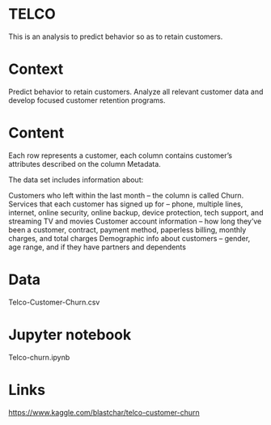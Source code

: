 # TELCO
This is an analysis to predict behavior so as to retain customers.

# Context
Predict behavior to retain customers. Analyze all relevant customer data and develop focused customer retention programs.

# Content
Each row represents a customer, each column contains customer’s attributes described on the column Metadata.

The data set includes information about:

Customers who left within the last month – the column is called Churn.
Services that each customer has signed up for – phone, multiple lines, internet, online security, online backup, device protection, tech support, and streaming TV and movies
Customer account information – how long they’ve been a customer, contract, payment method, paperless billing, monthly charges, and total charges
Demographic info about customers – gender, age range, and if they have partners and dependents

# Data
Telco-Customer-Churn.csv


# Jupyter notebook
Telco-churn.ipynb

# Links

https://www.kaggle.com/blastchar/telco-customer-churn
